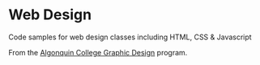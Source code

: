 Web Design
=======

Code samples for web design classes including HTML, CSS &amp; Javascript

From the [Algonquin College Graphic Design](http://www2.algonquincollege.com/mediaanddesign/program/graphic-design/) program.
